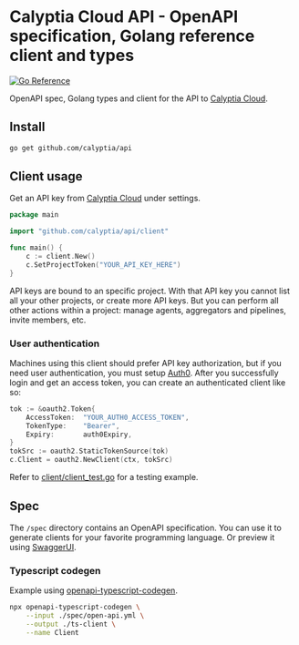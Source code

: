 # Calyptia Cloud API - OpenAPI specification, Golang reference client and types

[![Go Reference](https://pkg.go.dev/badge/github.com/calyptia/api.svg)](https://pkg.go.dev/github.com/calyptia/api)

OpenAPI spec, Golang types and client for the API to [Calyptia Cloud](https://cloud.calyptia.com).

## Install

```bash
go get github.com/calyptia/api
```

## Client usage

Get an API key from [Calyptia Cloud](https://cloud.calyptia.com) under settings.

```go
package main

import "github.com/calyptia/api/client"

func main() {
    c := client.New()
    c.SetProjectToken("YOUR_API_KEY_HERE")
}
```

API keys are bound to an specific project.
With that API key you cannot list all your other projects,
or create more API keys.
But you can perform all other actions within a project:
manage agents, aggregators and pipelines, invite members, etc.

### User authentication

Machines using this client should prefer API key authorization,
but if you need user authentication, you must setup [Auth0](https://auth0.com).
After you successfully login and get an access token,
you can create an authenticated client like so:

```go
tok := &oauth2.Token{
    AccessToken:  "YOUR_AUTH0_ACCESS_TOKEN",
    TokenType:    "Bearer",
    Expiry:       auth0Expiry,
}
tokSrc := oauth2.StaticTokenSource(tok)
c.Client = oauth2.NewClient(ctx, tokSrc)
```

Refer to [client/client_test.go](https://github.com/calyptia/api/blob/eec74522b60638539bdb7f2334548d3c4cda813d/client/client_test.go#L528-L531)
for a testing example.

## Spec

The `/spec` directory contains an OpenAPI specification.
You can use it to generate clients for your favorite programming language.
Or preview it using [SwaggerUI](https://editor.swagger.io/?url=https://raw.githubusercontent.com/calyptia/api/main/spec/open-api.yml).

### Typescript codegen

Example using [openapi-typescript-codegen](https://www.npmjs.com/package/openapi-typescript-codegen).

```bash
npx openapi-typescript-codegen \
    --input ./spec/open-api.yml \
    --output ./ts-client \
    --name Client
```
